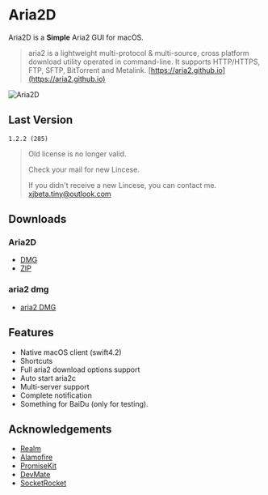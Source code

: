 # Aria2D
Aria2D is a **Simple** Aria2 GUI for macOS.

> aria2 is a lightweight multi-protocol & multi-source, cross platform download utility operated in command-line. It supports HTTP/HTTPS, FTP, SFTP, BitTorrent and Metalink. [https://aria2.github.io](https://aria2.github.io)

![Aria2D](https://i.imgur.com/ZOTG18U.png)

## Last Version
    1.2.2 (285)

> Old license is no longer valid.
> 
> Check your mail for new Lincese.
> 
> If you didn't receive a new Lincese, you can contact me.
> <xjbeta.tiny@outlook.com>


## Downloads
### Aria2D
- [DMG](https://dl.devmate.com/com.xjbeta.Aria2D/Aria2D.dmg)
- [ZIP](https://dl.devmate.com/com.xjbeta.Aria2D/Aria2D.zip)

### aria2 dmg
- [aria2 DMG](https://dl.devmate.com/com.aria2.aria2c/aria2c.dmg)

## Features
- Native macOS client (swift4.2)
- Shortcuts
- Full aria2 download options support
- Auto start aria2c
- Multi-server support
- Complete notification
- Something for BaiDu (only for testing).

## Acknowledgements
- [Realm](https://realm.io/)
- [Alamofire](https://github.com/Alamofire/Alamofire)
- [PromiseKit](https://github.com/mxcl/PromiseKit)
- [DevMate](https://devmate.com/)
- [SocketRocket](https://github.com/facebook/SocketRocket)
